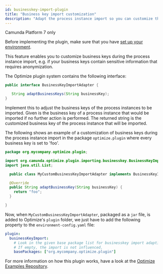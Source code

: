 ```yaml
---
id: businesskey-import-plugin
title: "Business key import customization"
description: "Adapt the process instance import so you can customize the associated business keys."
---
```


<span class="badge badge--platform">Camunda Platform 7 only</span>

Before implementing the plugin, make sure that you have [set up your environment](./plugin-system.md/#setup-your-environment).

This feature enables you to customize business keys during the process instance import, e.g. if your business keys contain sensitive information that requires anonymization.

The Optimize plugin system contains the following interface:

```java
public interface BusinessKeyImportAdapter {

   String adaptBusinessKeys(String businessKey);
}
```

Implement this to adjust the business keys of the process instances to be imported. Given is the business key of a process instance that would be imported if no further action is performed. The returned string is the customized business key of the process instance that will be imported.

The following shows an example of a customization of business keys during the process instance import in the package `optimize.plugin` where every business key is set to 'foo'.

```java
package org.mycompany.optimize.plugin;

import org.camunda.optimize.plugin.importing.businesskey.BusinessKeyImportAdapter;
import java.util.List;

  public class MyCustomBusinessKeyImportAdapter implements BusinessKeyImportAdapter {

  @Override
  public String adaptBusinessKey(String businessKey) {
    return "foo";
  }

}
```

Now, when `MyCustomBusinessKeyImportAdapter`, packaged as a `jar` file, is added to Optimize's `plugin` folder, we just have to add the following property to the `environment-config.yaml` file:

```yaml
plugin:
  businessKeyImport:
    # Look in the given base package list for businesskey import adaption plugins.
    # If empty, the import is not influenced.
    basePackages: ["org.mycompany.optimize.plugin"]
```

For more information on how this plugin works, have a look at the [Optimize Examples Repository](https://github.com/camunda/camunda-optimize-examples#getting-started-with-business-key-import-plugins).
